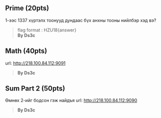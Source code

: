 ## Prime (20pts)

1-ээс 1337 хүртэлх тоонууд дундаас бүх анхны тооны нийлбэр хэд вэ?
> flag format : HZU18{answer}  
> **By Ds3c**

## Math (40pts)

url: http://218.100.84.112:9091
> **By Ds3c**

## Sum Part 2 (50pts)

Өмнөх 2-ийг бодсон гэж найдъя
url: http://218.100.84.112:9090
> **By Ds3c**
